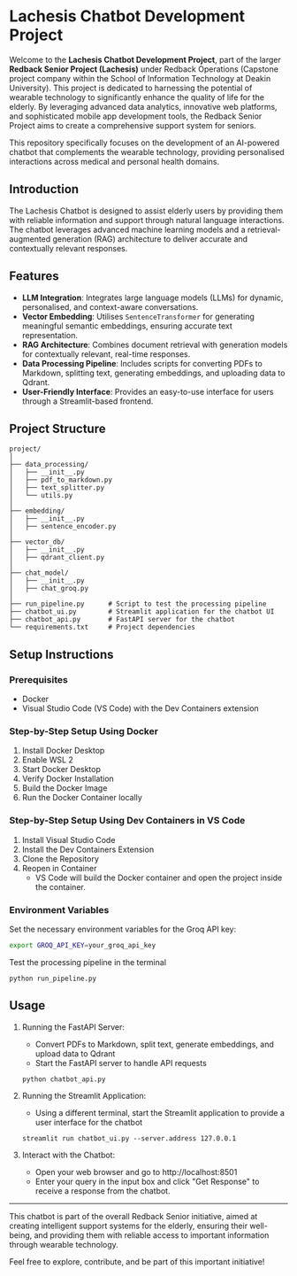 # Lachesis Chatbot Development Project

Welcome to the **Lachesis Chatbot Development Project**, part of the larger **Redback Senior Project (Lachesis)** under Redback Operations (Capstone project company within the School of Information Technology at Deakin University). This project is dedicated to harnessing the potential of wearable technology to significantly enhance the quality of life for the elderly. By leveraging advanced data analytics, innovative web platforms, and sophisticated mobile app development tools, the Redback Senior Project aims to create a comprehensive support system for seniors.

This repository specifically focuses on the development of an AI-powered chatbot that complements the wearable technology, providing personalised interactions across medical and personal health domains.

## Introduction

The Lachesis Chatbot is designed to assist elderly users by providing them with reliable information and support through natural language interactions. The chatbot leverages advanced machine learning models and a retrieval-augmented generation (RAG) architecture to deliver accurate and contextually relevant responses.

## Features

- **LLM Integration**: Integrates large language models (LLMs) for dynamic, personalised, and context-aware conversations.
- **Vector Embedding**: Utilises `SentenceTransformer` for generating meaningful semantic embeddings, ensuring accurate text representation.
- **RAG Architecture**: Combines document retrieval with generation models for contextually relevant, real-time responses.
- **Data Processing Pipeline**: Includes scripts for converting PDFs to Markdown, splitting text, generating embeddings, and uploading data to Qdrant.
- **User-Friendly Interface**: Provides an easy-to-use interface for users through a Streamlit-based frontend.

## Project Structure

```
project/
│
├── data_processing/
│   ├── __init__.py
│   ├── pdf_to_markdown.py
│   ├── text_splitter.py
│   └── utils.py
│
├── embedding/
│   ├── __init__.py
│   ├── sentence_encoder.py
│
├── vector_db/
│   ├── __init__.py
│   ├── qdrant_client.py
│
├── chat_model/
│   ├── __init__.py
│   ├── chat_groq.py
│
├── run_pipeline.py      # Script to test the processing pipeline          
├── chatbot_ui.py        # Streamlit application for the chatbot UI
├── chatbot_api.py       # FastAPI server for the chatbot
└── requirements.txt     # Project dependencies
```

## Setup Instructions

### Prerequisites

- Docker
- Visual Studio Code (VS Code) with the Dev Containers extension

### Step-by-Step Setup Using Docker

1. Install Docker Desktop
2. Enable WSL 2
3. Start Docker Desktop
4. Verify Docker Installation
6. Build the Docker Image
7. Run the Docker Container locally

### Step-by-Step Setup Using Dev Containers in VS Code

1. Install Visual Studio Code
2. Install the Dev Containers Extension
3. Clone the Repository
4. Reopen in Container
   - VS Code will build the Docker container and open the project inside the container.

### Environment Variables

Set the necessary environment variables for the Groq API key:
```sh
export GROQ_API_KEY=your_groq_api_key
```

Test the processing pipeline in the terminal
```
python run_pipeline.py
```

## Usage

1. Running the FastAPI Server:
   - Convert PDFs to Markdown, split text, generate embeddings, and upload data to Qdrant
   - Start the FastAPI server to handle API requests
   ```
   python chatbot_api.py
   ```

2. Running the Streamlit Application:
   - Using a different terminal, start the Streamlit application to provide a user interface for the chatbot
   ```
   streamlit run chatbot_ui.py --server.address 127.0.0.1
   ```

3. Interact with the Chatbot:
   - Open your web browser and go to http://localhost:8501
   - Enter your query in the input box and click "Get Response" to receive a response from the chatbot.

---

This chatbot is part of the overall Redback Senior initiative, aimed at creating intelligent support systems for the elderly, ensuring their well-being, and providing them with reliable access to important information through wearable technology.

Feel free to explore, contribute, and be part of this important initiative!